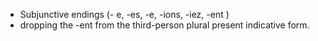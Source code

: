 - Subjunctive endings (- e, -es, -e, -ions, -iez, -ent )
- dropping the -ent from the third-person plural present indicative form.